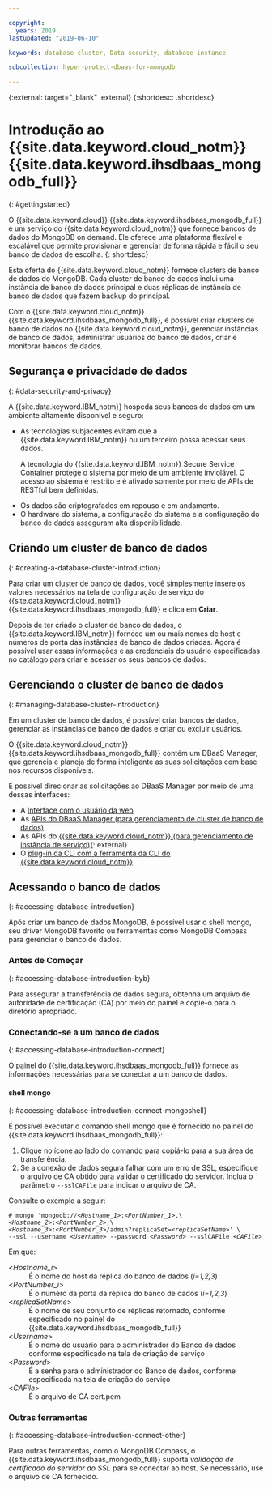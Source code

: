 ```yaml
---

copyright:
  years: 2019
lastupdated: "2019-06-10"

keywords: database cluster, Data security, database instance

subcollection: hyper-protect-dbaas-for-mongodb

---
```


{:external: target="_blank" .external}
{:shortdesc: .shortdesc}

# Introdução ao {{site.data.keyword.cloud_notm}} {{site.data.keyword.ihsdbaas_mongodb_full}}
{: #gettingstarted}

O {{site.data.keyword.cloud}} {{site.data.keyword.ihsdbaas_mongodb_full}} é um serviço do {{site.data.keyword.cloud_notm}} que fornece bancos de dados do MongoDB on demand. Ele oferece uma plataforma flexível e escalável que permite provisionar e gerenciar
de forma rápida e fácil o seu banco de dados de escolha.
{: shortdesc}

Esta oferta do {{site.data.keyword.cloud_notm}} fornece clusters de banco de dados do MongoDB. Cada cluster de
banco de dados inclui uma instância de banco de dados principal e duas réplicas de instância
de banco de dados que fazem backup do principal.

Com o {{site.data.keyword.cloud_notm}} {{site.data.keyword.ihsdbaas_mongodb_full}}, é possível criar clusters de banco de dados no {{site.data.keyword.cloud_notm}},
gerenciar instâncias de banco de dados, administrar usuários do banco de dados, criar e
monitorar bancos de dados.

## Segurança e privacidade de dados
{: #data-security-and-privacy}

A {{site.data.keyword.IBM_notm}} hospeda seus bancos de dados em um ambiente altamente disponível e seguro:
<ul>
<li>As tecnologias subjacentes evitam que a {{site.data.keyword.IBM_notm}} ou um terceiro possa acessar seus dados.
<p>A tecnologia do {{site.data.keyword.IBM_notm}} Secure Service Container protege o sistema por meio de um
ambiente inviolável. O acesso ao sistema é restrito e é ativado somente
por meio de APIs de RESTful bem definidas.</p></li>
<li>Os dados são criptografados em repouso e em andamento.</li>
<li>O hardware do sistema, a configuração do sistema e a configuração do banco de dados asseguram alta disponibilidade.</li>
</ul>

<!--
For more information, watch:

- [Data security and privacy using {{site.data.keyword.cloud_notm}} {{site.data.keyword.ihsdbaas_full}} - English version](https://www.youtube.com/watch?v=__IBP727IL8){: external}
- [Data security and privacy using {{site.data.keyword.cloud_notm}} {{site.data.keyword.ihsdbaas_full}} - Chinese version](https://v.youku.com/v_show/id_XMzc3ODQzMzYwMA==.html){: external}
-->

## Criando um cluster de banco de dados
{: #creating-a-database-cluster-introduction}

Para criar um cluster de banco de dados, você simplesmente insere os valores necessários na
tela de configuração de serviço do {{site.data.keyword.cloud_notm}} {{site.data.keyword.ihsdbaas_mongodb_full}} e clica em **Criar**.

Depois de ter criado o cluster de banco de dados, o {{site.data.keyword.IBM_notm}} fornece um ou mais nomes de host e números
de porta das instâncias de banco de dados criadas. Agora é possível usar essas informações
e as credenciais do usuário especificadas no catálogo para criar e acessar os seus
bancos de dados.

## Gerenciando o cluster de banco de dados
{: #managing-database-cluster-introduction}

Em um cluster de banco de dados, é possível criar bancos de dados, gerenciar as instâncias de banco de dados e
criar ou excluir usuários.

O {{site.data.keyword.cloud_notm}} {{site.data.keyword.ihsdbaas_mongodb_full}} contém um DBaaS Manager, que gerencia e
planeja de forma inteligente as suas solicitações com base nos recursos disponíveis.

É possível direcionar as solicitações ao DBaaS Manager por meio de uma dessas interfaces:

- A [Interface com o usuário da web](/docs/services/hyper-protect-dbaas-for-mongodb?topic=hyper-protect-dbaas-for-mongodb-dbaas_webui_service)
- As [APIs do DBaaS Manager (para gerenciamento de cluster de banco de dados)](/docs/services/hyper-protect-dbaas-for-mongodb?topic=hyper-protect-dbaas-for-mongodb-gen_inst_mgr_apis)
- As APIs do [{{site.data.keyword.cloud_notm}} (para gerenciamento de instância de serviço)](https://{DomainName}/apidocs/hyperp-dbaas){: external}
- O [plug-in da CLI com a ferramenta da CLI do {{site.data.keyword.cloud_notm}}](/docs/services/hyper-protect-dbaas-for-mongodb?topic=hyper-protect-dbaas-for-mongodb-install-ibm-cli)

## Acessando o banco de dados
{: #accessing-database-introduction}

Após criar um banco de dados MongoDB, é possível usar o shell mongo, seu driver MongoDB favorito ou ferramentas como MongoDB Compass para gerenciar o banco de dados.

### Antes de Começar
{: #accessing-database-introduction-byb}

Para assegurar a transferência de dados segura, obtenha um arquivo de autoridade de certificação (CA)
por meio do painel e copie-o para o diretório apropriado.

### Conectando-se a um banco de dados
{: #accessing-database-introduction-connect}

O painel do {{site.data.keyword.ihsdbaas_mongodb_full}} fornece as informações necessárias para se conectar a um banco de dados.

#### shell mongo
{: #accessing-database-introduction-connect-mongoshell}

É possível executar o comando shell mongo que é fornecido no painel do {{site.data.keyword.ihsdbaas_mongodb_full}}:

1. Clique no ícone ao lado do comando para copiá-lo para a sua área de transferência.
2. Se a conexão de dados segura falhar com um erro de SSL, especifique o arquivo de CA obtido para validar o certificado do servidor. Inclua o parâmetro `--sslCAFile` para indicar o arquivo de CA.

Consulte o exemplo a seguir:

<pre><code class="hljs"># mongo 'mongodb:/&sol;&lt;<em>Hostname_1</em>&gt;&colon;&lt;<em>PortNumber_1</em>&gt;,\
&lt;<em>Hostname_2</em>&gt;&colon;&lt;<em>PortNumber_2</em>&gt;,\
&lt;<em>Hostname_3</em>&gt;&colon;&lt;<em>PortNumber_3</em>&gt;/admin?replicaSet=&lt;<em>replicaSetName</em>&gt;' \
--ssl --username &lt;<em>Username</em>&gt; --password &lt;<em>Password</em>&gt; --sslCAFile &lt;<em>CAFile</em>&gt;</code></pre>

Em
que:
<dl>
  <dt> &lt;<em>Hostname_i</em>&gt; </dt>
    <dd> É o nome do host da réplica do banco de dados (<em>i=1,2,3</em>) </dd>
  <dt> &lt;<em>PortNumber_i</em>&gt; </dt>
    <dd> É o número da porta da réplica do banco de dados (<em>i=1,2,3</em>) </dd>
  <dt> &lt;<em>replicaSetName</em>&gt; </dt>
    <dd> É o nome de seu conjunto de réplicas retornado, conforme especificado no painel do {{site.data.keyword.ihsdbaas_mongodb_full}} </dd>
  <dt> &lt;<em>Username</em>&gt; </dt>
    <dd> É o nome do usuário para o administrador do Banco de dados conforme especificado na tela de criação de serviço </dd>
  <dt> &lt;<em>Password</em>&gt; </dt>
    <dd> É a senha para o administrador do Banco de dados, conforme especificada na tela de criação do serviço </dd>
  <dt> &lt;<em>CAFile</em>&gt; </dt>
    <dd> É o arquivo de CA cert.pem </dd>
</dl>


### Outras ferramentas
{: #accessing-database-introduction-connect-other}

Para outras ferramentas, como o MongoDB Compass, o {{site.data.keyword.ihsdbaas_mongodb_full}} suporta *validação de certificado do servidor do SSL* para se conectar ao host. Se necessário, use o arquivo de CA fornecido.
